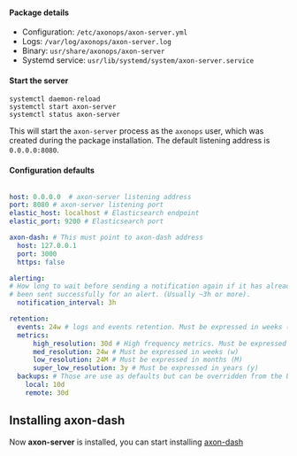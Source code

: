 
#### Package details

* Configuration: `/etc/axonops/axon-server.yml`
* Logs: `/var/log/axonops/axon-server.log` 
* Binary: `usr/share/axonops/axon-server`
* Systemd service: `usr/lib/systemd/system/axon-server.service`

#### Start the server

``` -
systemctl daemon-reload
systemctl start axon-server
systemctl status axon-server
```

This will start the `axon-server` process as the `axonops` user, which was created during the package installation.  The default listening address is `0.0.0.0:8080`.

#### Configuration defaults

``` yaml

host: 0.0.0.0  # axon-server listening address 
port: 8080 # axon-server listening port 
elastic_host: localhost # Elasticsearch endpoint
elastic_port: 9200 # Elasticsearch port

axon-dash: # This must point to axon-dash address
  host: 127.0.0.1
  port: 3000
  https: false

alerting:
# How long to wait before sending a notification again if it has already
# been sent successfully for an alert. (Usually ~3h or more).
  notification_interval: 3h

retention:
  events: 24w # logs and events retention. Must be expressed in weeks (w)
  metrics:
      high_resolution: 30d # High frequency metrics. Must be expressed in days (d)
      med_resolution: 24w # Must be expressed in weeks (w)
      low_resolution: 24M # Must be expressed in months (M)
      super_low_resolution: 3y # Must be expressed in years (y)
  backups: # Those are use as defaults but can be overridden from the UI
    local: 10d
    remote: 30d 
```

## Installing axon-dash

Now **axon-server** is installed, you can start installing [axon-dash](../axon-dash/install.md)





